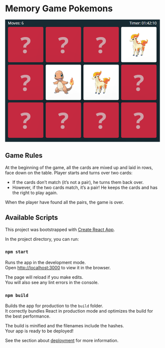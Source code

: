 # Memory Game Pokemons
![Screenshot](git-docs/game.png)

## Game Rules
At the beginning of the game, all the cards are mixed up and laid in rows, face down on the table.
Player starts and turns over two cards:
- If the cards don’t match (it’s not a pair), he turns them back over.
- However, if the two cards match, it’s a pair! He keeps the cards and has the right to play again.

When the player have found all the pairs, the game is over.

## Available Scripts
This project was bootstrapped with [Create React App](https://github.com/facebook/create-react-app).

In the project directory, you can run:

### `npm start`

Runs the app in the development mode.<br />
Open [http://localhost:3000](http://localhost:3000) to view it in the browser.

The page will reload if you make edits.<br />
You will also see any lint errors in the console.

### `npm build`

Builds the app for production to the `build` folder.<br />
It correctly bundles React in production mode and optimizes the build for the best performance.

The build is minified and the filenames include the hashes.<br />
Your app is ready to be deployed!

See the section about [deployment](https://facebook.github.io/create-react-app/docs/deployment) for more information.
